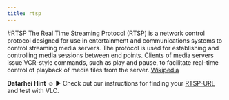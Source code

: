 ```yaml
---
title: rtsp
---
```

#RTSP
The Real Time Streaming Protocol (RTSP) is a network control protocol designed for use in entertainment and communications systems to control streaming media servers. The protocol is used for establishing and controlling media sessions between end points. Clients of media servers issue VCR-style commands, such as play and pause, to facilitate real-time control of playback of media files from the server. <a href="https://en.wikipedia.org/wiki/Real_Time_Streaming_Protocol" target="_blank">Wikipedia</a>  

**Datarhei Hint** ☺ ► Check out our instructions for finding your [RTSP-URL](../wiki/find-rtsp-url.html) and test with VLC.